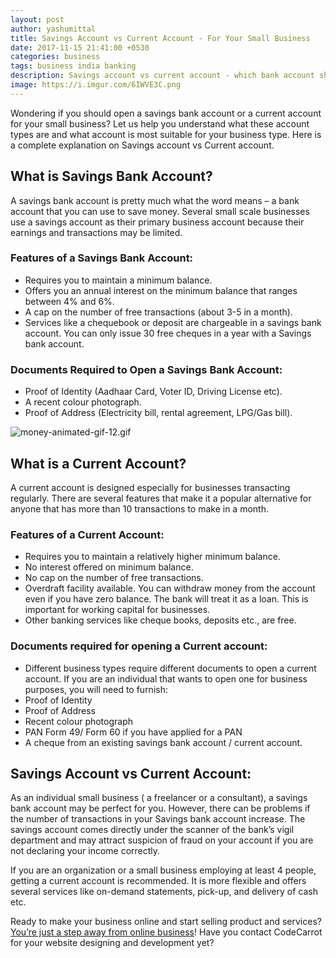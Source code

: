 ```yaml
---
layout: post
author: yashumittal
title: Savings Account vs Current Account - For Your Small Business
date: 2017-11-15 21:41:00 +0530
categories: business
tags: business india banking
description: Savings account vs current account - which bank account should you get for your small business? Here is everything you need to know!
image: https://i.imgur.com/6IWVE3C.png
---
```


Wondering if you should open a savings bank account or a current account for your small business? Let us help you understand what these account types are and what account is most suitable for your business type. Here is a complete explanation on Savings account vs Current account.

## What is Savings Bank Account?

A savings bank account is pretty much what the word means – a bank account that you can use to save money. Several small scale businesses use a savings account as their primary business account because their earnings and transactions may be limited.

### Features of a Savings Bank Account:

* Requires you to maintain a minimum balance.
* Offers you an annual interest on the minimum balance that ranges between 4% and 6%.
* A cap on the number of free transactions (about 3-5 in a month).
* Services like a chequebook or deposit are chargeable in a savings bank account. You can only issue 30 free cheques in a year with a Savings bank account.

### Documents Required to Open a Savings Bank Account:

* Proof of Identity (Aadhaar Card, Voter ID, Driving License etc).
* A recent colour photograph.
* Proof of Address (Electricity bill, rental agreement, LPG/Gas bill).

![money-animated-gif-12.gif](https://i.imgur.com/G4iirqS.gif)

## What is a Current Account?

A current account is designed especially for businesses transacting regularly. There are several features that make it a popular alternative for anyone that has more than 10 transactions to make in a month.

### Features of a Current Account:

* Requires you to maintain a relatively higher minimum balance.
* No interest offered on minimum balance.
* No cap on the number of free transactions.
* Overdraft facility available. You can withdraw money from the account even if you have zero balance. The bank will treat it as a loan. This is important for working capital for businesses.
* Other banking services like cheque books, deposits etc., are free.

### Documents required for opening a Current account:

* Different business types require different documents to open a current account. If you are an individual that wants to open one for business purposes, you will need to furnish:
* Proof of Identity
* Proof of Address
* Recent colour photograph
* PAN Form 49/ Form 60 if you have applied for a PAN
* A cheque from an existing savings bank account / current account.

## Savings Account vs Current Account:

As an individual small business ( a freelancer or a consultant), a savings bank account may be perfect for you. However, there can be problems if the number of transactions in your Savings bank account increase. The savings account comes directly under the scanner of the bank’s vigil department and may attract suspicion of fraud on your account if you are not declaring your income correctly.

If you are an organization or a small business employing at least 4 people, getting a current account is recommended. It is more flexible and offers several services like on-demand statements, pick-up, and delivery of cash etc.

Ready to make your business online and start selling product and services? [You’re just a step away from online business](//www.codecarrot.net)! Have you contact CodeCarrot for your website designing and development yet?
